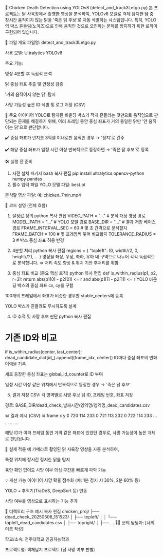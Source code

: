 🐔 Chicken Death Detection using YOLOv8 (detect_and_track3Letgo.py)
본 프로젝트는 닭 사육장에서 촬영한 영상을 분석하여, YOLOv8 모델로 객체 탐지한 닭 중 장시간 움직이지 않는 닭을 '죽은 닭 후보'로 자동 식별하는 시스템입니다.
특히, YOLO의 박스 흔들림(노이즈)으로 인해 움직인 것으로 오인하는 문제를 방지하기 위한 로직이 구현되어 있습니다.

📂 파일 개요
파일명: detect_and_track3Letgo.py

사용 모델: Ultralytics YOLOv8

주요 기능:

영상 4분할 후 독립적 분석

닭 중심 좌표 추출 및 안정성 검증

'거의 움직이지 않는 닭' 탐지

사망 가능성 높은 ID 식별 및 로그 저장 (CSV)

📌 주요 아이디어
YOLO로 탐지된 바운딩 박스가 작게 흔들리는 것만으로 움직임으로 판단되는 문제를 해결하기 위해,
여러 프레임 동안 중심 좌표가 거의 동일한 닭만 '안 움직이는 닭'으로 판단합니다.

✔️ 중심 좌표가 반지름 3픽셀 이내로만 움직인 경우 → '정지'로 간주

✔️ 해당 중심 좌표가 일정 시간 이상 반복적으로 등장하면 → '죽은 닭 후보'로 등록

🛠️ 실행 전 준비
1. 사전 설치 패키지
bash
복사
편집
pip install ultralytics opencv-python numpy pandas
2. 필수 입력 파일
YOLO 모델 파일: best.pt

분석할 영상 파일: 예: chicken_7min.mp4

🧠 코드 설명 (전체 흐름)
1. 설정값 정의
python
복사
편집
VIDEO_PATH = "..."        # 분석 대상 영상 경로
MODEL_PATH = "..."        # YOLO 모델 경로
BASE_DIR = "..."          # 결과 저장 베이스 경로
FRAME_INTERVAL_SEC = 60   # 몇 초 간격으로 분석할지
FRAME_BATCH = 100         # 몇 프레임씩 묶어 비교할지
TOLERANCE_RADIUS = 3      # 박스 중심 좌표 허용 반경
2. 4분할 처리
python
복사
편집
regions = {
    "topleft": (0, width//2, 0, height//2),
    ...
}
영상을 좌상, 우상, 좌하, 우하 네 구역으로 나누어 각각 독립적으로 분석합니다.
⇒ 처리 속도 향상 & 위치 기반 후처리를 위함

3. 중심 좌표 비교 (중요 핵심 로직)
python
복사
편집
def is_within_radius(p1, p2, r=3):
    return abs(p1[0] - p2[0]) <= r and abs(p1[1] - p2[1]) <= r
YOLO 바운딩 박스의 중심 좌표 cx, cy를 구함

100개의 프레임에서 좌표가 비슷한 경우만 stable_centers에 등록

YOLO 박스가 흔들려도 무시하도록 설계

4. ID 추적 및 사망 후보 판단
python
복사
편집
# 기존 ID와 비교
if is_within_radius(center, last_center):
    dead_candidate_dict[id_].append((frame_idx, center))
ID마다 중심 좌표의 변화 이력을 기록

새로 등장한 중심 좌표는 global_id_counter로 ID 부여

일정 시간 이상 같은 위치에서 반복적으로 등장한 경우 → '죽은 닭 후보'

5. 결과 저장
CSV: 각 영역별로 사망 후보 닭 ID, 프레임 번호, 좌표 저장

경로: BASE_DIR/dead_check_날짜시간/영역명/영역명_dead_candidates.csv

📊 결과 예시 (CSV)
id	frame	x	y
0	720	114	233
0	721	113	232
0	722	114	233
...	...	...	...

해당 ID가 여러 프레임 동안 거의 같은 좌표에 있었던 경우로,
사망 가능성이 높은 개체로 판단됩니다.

🧪 실제 적용 예
카메라로 촬영된 닭 사육장 영상을 자동 분석하여,

특정 위치에 장시간 정지한 닭을 탐지

육안 확인 없이도 사망 여부 의심 구간을 빠르게 파악 가능

💡 개선 가능 아이디어
사망 확률 점수화 (예: 1분 정지 시 30%, 2분 60% 등)

YOLO + 추적기(TraDeS, DeepSort 등) 연동

사망 여부를 영상으로 표시하는 기능 추가

📁 디렉토리 구조 예시
복사
편집
chicken_proj/
├── dead_check_20250508_151523/
│   ├── topleft/
│   │   └── topleft_dead_candidates.csv
│   ├── topright/
│   ├── ...
🙋‍♂️ 문의
담당자: [너의 이름 작성]

학교/소속: 전주대학교 인공지능학과

프로젝트명: 객체탐지 프로젝트 (닭 사망 여부 판별)